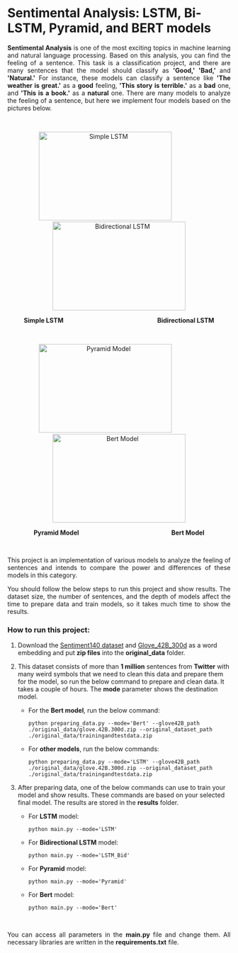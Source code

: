 # Sentimental Analysis: LSTM, Bi-LSTM, Pyramid, and BERT models

<p align='justify'>
<strong>Sentimental Analysis</strong> is one of the most exciting topics in machine learning and natural language processing. Based on this analysis, you can find the feeling of a sentence. This task is a classification project, and there are many sentences that the model should classify as <strong>'Good,' 'Bad,' </strong>and <strong>'Natural.'</strong> For instance, these models can classify a sentence like <strong>'The weather is great.'</strong> as a <strong>good</strong> feeling, <strong>'This story is terrible.'</strong> as a <strong>bad</strong> one, and <strong>'This is a book.'</strong> as a <strong>natural</strong> one. There are many models to analyze the feeling of a sentence, but here we implement four models based on the pictures below.
</p>

<br />
<p align="center">
<img src="https://github.com/HosseinPAI/Sentimental-Analysis/blob/master/pics/LSTM.png" alt="Simple LSTM" width="300" height='200'/>&nbsp;&nbsp;&nbsp;&nbsp;&nbsp;&nbsp;&nbsp;&nbsp;&nbsp;&nbsp;&nbsp;&nbsp;&nbsp;&nbsp;&nbsp;&nbsp;<img src="https://github.com/HosseinPAI/Sentimental-Analysis/blob/master/pics/Bi_LSTM.png" alt="Bidirectional LSTM" width="300" height='200'/>
</p>
<p align="center">
<strong>Simple LSTM </strong>&nbsp;&nbsp;&nbsp;&nbsp;&nbsp;&nbsp;&nbsp;&nbsp;&nbsp;&nbsp;&nbsp;&nbsp;&nbsp;&nbsp&nbsp;&nbsp;&nbsp;&nbsp;&nbsp;&nbsp;&nbsp;&nbsp;&nbsp;&nbsp;&nbsp;&nbsp;&nbsp;&nbsp;&nbsp;&nbsp;&nbsp;&nbsp;&nbsp;&nbsp;&nbsp;&nbsp;&nbsp;&nbsp;&nbsp;&nbsp;&nbsp;&nbsp;&nbsp&nbsp;&nbsp;&nbsp;&nbsp;&nbsp;&nbsp;&nbsp;&nbsp;&nbsp; <strong>Bidirectional LSTM</strong>
</p>

<br />
<p align="center">
<img src="https://github.com/HosseinPAI/Sentimental-Analysis/blob/master/pics/Pyramid.png" alt="Pyramid Model" width="300" height='200'/>&nbsp;&nbsp;&nbsp;&nbsp;&nbsp;&nbsp;&nbsp;&nbsp;&nbsp;&nbsp;&nbsp;&nbsp;&nbsp;&nbsp;&nbsp;&nbsp;<img src="https://github.com/HosseinPAI/Sentimental-Analysis/blob/master/pics/bert.png" alt="Bert Model" width="300" height='200'/>
</p>
<p align="center">
<strong>Pyramid Model</strong>&nbsp;&nbsp;&nbsp;&nbsp;&nbsp;&nbsp;&nbsp;&nbsp;&nbsp;&nbsp;&nbsp;&nbsp;&nbsp;&nbsp&nbsp;&nbsp;&nbsp;&nbsp;&nbsp;&nbsp;&nbsp;&nbsp;&nbsp;&nbsp;&nbsp;&nbsp;&nbsp;&nbsp;&nbsp;&nbsp;&nbsp;&nbsp;&nbsp;&nbsp;&nbsp;&nbsp;&nbsp;&nbsp;&nbsp;&nbsp;&nbsp;&nbsp;&nbsp&nbsp;&nbsp;&nbsp;&nbsp;&nbsp;&nbsp;&nbsp;&nbsp;&nbsp; <strong>Bert Model</strong>
</p>

<br />
<p align="justify">
This project is an implementation of various models to analyze the feeling of sentences and intends to compare the power and differences of these models in this category.
</p>
<p align="justify">
You should follow the below steps to run this project and show results. The dataset size, the number of sentences, and the depth of models affect the time to prepare data and train models, so it takes much time to show the results.  
</p>

### How to run this project:
1. Download the [Sentiment140 dataset](http://cs.stanford.edu/people/alecmgo/trainingandtestdata.zip) and [Glove_42B_300d](http://nlp.stanford.edu/data/glove.42B.300d.zip) as a word embedding and put **zip files** into the **original_data** folder.

2. This dataset consists of more than **1 million** sentences from **Twitter** with many weird symbols that we need to clean this data and prepare them for the model, so run the below command to prepare and clean data. It takes a couple of hours. The **mode** parameter shows the destination model.

   * For the **Bert model**, run the below command:
      ```
      python preparing_data.py --mode='Bert' --glove42B_path ./original_data/glove.42B.300d.zip --original_dataset_path ./original_data/trainingandtestdata.zip
      ```
   * For **other models**, run the below commands:
      ```
      python preparing_data.py --mode='LSTM' --glove42B_path ./original_data/glove.42B.300d.zip --original_dataset_path ./original_data/trainingandtestdata.zip
      ```
      
3. After preparing data, one of the below commands can use to train your model and show results. These commands are based on your selected final model. The results are stored in the **results** folder.
   * For **LSTM** model:
      ```
      python main.py --mode='LSTM'
      ```
   * For **Bidirectional LSTM** model:
      ```
      python main.py --mode='LSTM_Bid'
      ```
   * For **Pyramid** model:
      ```
      python main.py --mode='Pyramid'
      ```
   * For **Bert** model:
      ```
      python main.py --mode='Bert'
      ```
<br />
<p align="justify">
You can access all parameters in the <strong>main.py</strong> file and change them. All necessary libraries are written in the <strong>requirements.txt</strong> file.  
</p>
